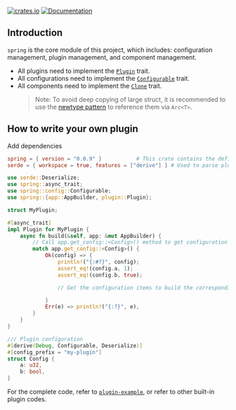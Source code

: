 [![crates.io](https://img.shields.io/crates/v/spring.svg)](https://crates.io/crates/spring)
[![Documentation](https://docs.rs/spring/badge.svg)](https://docs.rs/spring)

## Introduction

`spring` is the core module of this project, which includes: configuration management, plugin management, and component management.

* All plugins need to implement the [`Plugin`](https://docs.rs/spring/latest/spring/plugin/trait.Plugin.html) trait.
* All configurations need to implement the [`Configurable`](https://docs.rs/spring/latest/spring/config/trait.Configurable.html) trait.
* All components need to implement the [`Clone`](https://doc.rust-lang.org/std/clone/trait.Clone.html) trait.
  > Note: To avoid deep copying of large struct, it is recommended to use the [newtype pattern](https://effective-rust.com/newtype.html) to reference them via `Arc<T>`.

## How to write your own plugin

Add dependencies

```toml
spring = { version = "0.0.9" }           # This crate contains the definition of plugin traits
serde = { workspace = true, features = ["derive"] } # Used to parse plugin configuration items
```

```rust
use serde::Deserialize;
use spring::async_trait;
use spring::config::Configurable;
use spring::{app::AppBuilder, plugin::Plugin};

struct MyPlugin;

#[async_trait]
impl Plugin for MyPlugin {
    async fn build(&self, app: &mut AppBuilder) {
        // Call app.get_config::<Config>() method to get configuration items
        match app.get_config::<Config>() {
            Ok(config) => {
                println!("{:#?}", config);
                assert_eq!(config.a, 1);
                assert_eq!(config.b, true);

                // Get the configuration items to build the corresponding components

            }
            Err(e) => println!("{:?}", e),
        }
    }
}

/// Plugin configuration
#[derive(Debug, Configurable, Deserialize)]
#[config_prefix = "my-plugin"]
struct Config {
    a: u32,
    b: bool,
}
```

For the complete code, refer to [`plugin-example`](https://github.com/spring-rs/spring-rs/tree/master/examples/plugin-example), or refer to other built-in plugin codes.